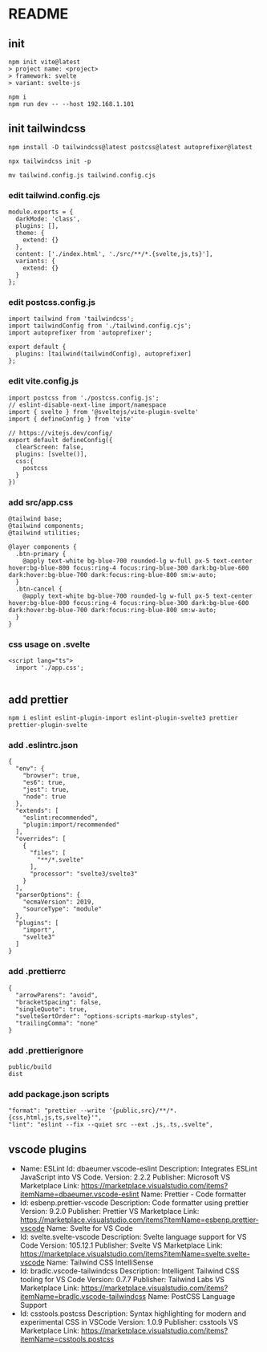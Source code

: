 # README

## init

```
npm init vite@latest
> project name: <project>
> framework: svelte
> variant: svelte-js
	  
npm i
npm run dev -- --host 192.168.1.101
```

## init tailwindcss

```
npm install -D tailwindcss@latest postcss@latest autoprefixer@latest
	  
npx tailwindcss init -p
	  
mv tailwind.config.js tailwind.config.cjs
```

### edit tailwind.config.cjs

```
module.exports = {
  darkMode: 'class',
  plugins: [],
  theme: {
    extend: {}
  },
  content: ['./index.html', './src/**/*.{svelte,js,ts}'],
  variants: {
    extend: {}
  }
};
```

### edit postcss.config.js

```
import tailwind from 'tailwindcss';
import tailwindConfig from './tailwind.config.cjs';
import autoprefixer from 'autoprefixer';
		  
export default {
  plugins: [tailwind(tailwindConfig), autoprefixer]
};
```

### edit vite.config.js

```
import postcss from './postcss.config.js';
// eslint-disable-next-line import/namespace
import { svelte } from '@sveltejs/vite-plugin-svelte'
import { defineConfig } from 'vite'
		  
// https://vitejs.dev/config/
export default defineConfig({
  clearScreen: false,
  plugins: [svelte()],
  css:{
    postcss
  }
})
```

### add src/app.css

```
@tailwind base;
@tailwind components;
@tailwind utilities;
		  
@layer components {
  .btn-primary {
    @apply text-white bg-blue-700 rounded-lg w-full px-5 text-center hover:bg-blue-800 focus:ring-4 focus:ring-blue-300 dark:bg-blue-600 dark:hover:bg-blue-700 dark:focus:ring-blue-800 sm:w-auto;
  }
  .btn-cancel {
    @apply text-white bg-blue-700 rounded-lg w-full px-5 text-center hover:bg-blue-800 focus:ring-4 focus:ring-blue-300 dark:bg-blue-600 dark:hover:bg-blue-700 dark:focus:ring-blue-800 sm:w-auto;
  }
}
```

### css usage on .svelte

```
<script lang="ts">
  import './app.css';
		  
```

## add prettier

```
npm i eslint eslint-plugin-import eslint-plugin-svelte3 prettier prettier-plugin-svelte
```

### add .eslintrc.json

```
{
  "env": {
    "browser": true,
    "es6": true,
    "jest": true,
    "node": true
  },
  "extends": [
    "eslint:recommended",
    "plugin:import/recommended"
  ],
  "overrides": [
    {
      "files": [
        "**/*.svelte"
      ],
      "processor": "svelte3/svelte3"
    }
  ],
  "parserOptions": {
    "ecmaVersion": 2019,
    "sourceType": "module"
  },
  "plugins": [
    "import",
    "svelte3"
  ]
}
```

### add .prettierrc

```
{
  "arrowParens": "avoid",
  "bracketSpacing": false,
  "singleQuote": true,
  "svelteSortOrder": "options-scripts-markup-styles",
  "trailingComma": "none"
}
```

### add .prettierignore

```
public/build
dist
```

### add package.json scripts

```
"format": "prettier --write '{public,src}/**/*.{css,html,js,ts,svelte}'",
"lint": "eslint --fix --quiet src --ext .js,.ts,.svelte",
```

## vscode plugins

- Name: ESLint
  Id: dbaeumer.vscode-eslint
  Description: Integrates ESLint JavaScript into VS Code.
  Version: 2.2.2
  Publisher: Microsoft
  VS Marketplace Link: https://marketplace.visualstudio.com/items?itemName=dbaeumer.vscode-eslint
  Name: Prettier - Code formatter
- Id: esbenp.prettier-vscode
  Description: Code formatter using prettier
  Version: 9.2.0
  Publisher: Prettier
  VS Marketplace Link: https://marketplace.visualstudio.com/items?itemName=esbenp.prettier-vscode
  Name: Svelte for VS Code
- Id: svelte.svelte-vscode
  Description: Svelte language support for VS Code
  Version: 105.12.1
  Publisher: Svelte
  VS Marketplace Link: https://marketplace.visualstudio.com/items?itemName=svelte.svelte-vscode
  Name: Tailwind CSS IntelliSense
- Id: bradlc.vscode-tailwindcss
  Description: Intelligent Tailwind CSS tooling for VS Code
  Version: 0.7.7
  Publisher: Tailwind Labs
  VS Marketplace Link: https://marketplace.visualstudio.com/items?itemName=bradlc.vscode-tailwindcss
  Name: PostCSS Language Support
- Id: csstools.postcss
  Description: Syntax highlighting for modern and experimental CSS in VSCode
  Version: 1.0.9
  Publisher: csstools
  VS Marketplace Link: https://marketplace.visualstudio.com/items?itemName=csstools.postcss
